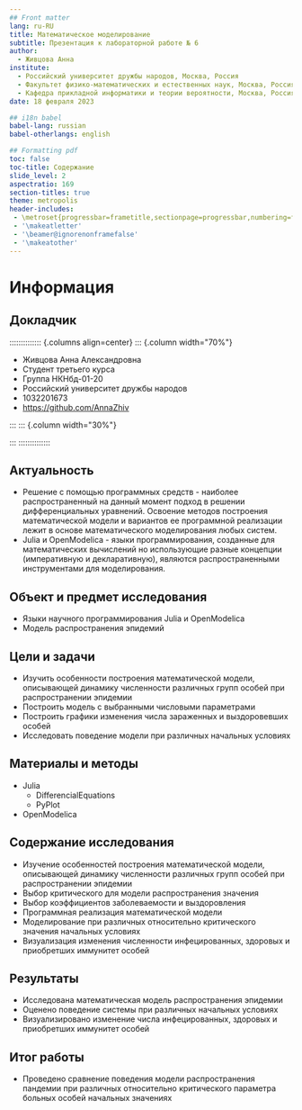 ```yaml
---
## Front matter
lang: ru-RU
title: Математическое моделирование
subtitle: Презентация к лабораторной работе № 6
author:
  - Живцова Анна
institute:
  - Российский университет дружбы народов, Москва, Россия
  - Факультет физико-математических и естественных наук, Москва, Россия
  - Кафедра прикладной информатики и теории вероятности, Москва, Россия
date: 18 февраля 2023

## i18n babel
babel-lang: russian
babel-otherlangs: english

## Formatting pdf
toc: false
toc-title: Содержание
slide_level: 2
aspectratio: 169
section-titles: true
theme: metropolis
header-includes:
 - \metroset{progressbar=frametitle,sectionpage=progressbar,numbering=fraction}
 - '\makeatletter'
 - '\beamer@ignorenonframefalse'
 - '\makeatother'
---
```


# Информация

## Докладчик

:::::::::::::: {.columns align=center}
::: {.column width="70%"}

  * Живцова Анна Александровна
  * Студент третьего курса
  * Группа НКНбд-01-20
  * Российский университет дружбы народов
  * 1032201673
  * <https://github.com/AnnaZhiv>

:::
::: {.column width="30%"}

:::
::::::::::::::

## Актуальность

- Решение с помощью программных средств - наиболее распространенный на данный момент подход в решении дифференциальных уравнений. Освоение методов построения математической модели и вариантов ее программной реализации лежит в основе математического моделирования любых систем.         
- Julia и OpenModelica - языки программирования, созданные для математических вычислений но использующие разные концепции (императивную и декларативную), являются распространенными инструментами для моделирования.         

## Объект и предмет исследования

- Языки научного программирования Julia и OpenModelica     
- Модель распространения эпидемий                

## Цели и задачи

- Изучить особенности построения математической модели, описывающей динамику численности различных групп особей при распространении эпидемии        
- Построить модель с выбранными числовыми параметрами       
- Построить графики изменения числа зараженных и выздоровевших особей    
- Исследовать поведение модели при различных начальных условиях                   

## Материалы и методы

- Julia    
  - DifferencialEquations    
  - PyPlot    
- OpenModelica            

## Содержание исследования

- Изучение особенностей построения математической модели, описывающей динамику численности различных групп особей при распространении эпидемии       
- Выбор критического для модели распространения значения     
- Выбор коэффициентов заболеваемости и выздоровления      
- Программная реализация математической модели    
- Моделирование при различных относительно критического значения начальных условиях    
- Визуализация изменения численности инфецированных, здоровых и приобретших иммунитет особей      
               

## Результаты

- Исследована математическая модель распространения эпидемии             
- Оценено поведение системы при различных начальных условиях          
- Визуализировано изменение числа инфецированных, здоровых и приобретших иммунитет особей    

## Итог работы

- Проведено сравнение поведения модели распространения пандемии при различных относительно критического параметра больных особей начальных значениях         






